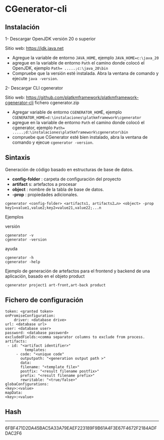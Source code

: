 # CGenerator-cli



## Instalación

1- Descargar OpenJDK versión 20 o superior

Sitio web: https://jdk.java.net

-	Agregue la variable de entorno ```JAVA_HOME```, ejemplo
  	```JAVA_HOME=c:\java_20```
-	 agregue en la variable de entorno ```Path``` el camino donde colocó el OpenJDK, ejemplo ```Path= .....;c:\java_20\bin```
-	 Compruebe que la versión esté instalada. Abra la ventana de comando y ejecute ```java -version```.



2- Descargar CLI cgenerator

Sitio web: https://github.com/platkmframework/platkmframework-cgenerator-cli
fichero cgenerator.zip

-	Agregar variable de entorno ```CGENERATOR_HOM```E, ejemplo  ```CGENERATOR_HOME=d:\instalaciones\platkmframework\cgenerator```
-	 agregue en la variable de entorno ```Path``` el camino donde colocó el cgenerator,
ejemplo ```Path= .....;d:\instalaciones\platkmframework\cgenerator\bin```
-	 compruebe que CGenerator esté bien instalado, abra la ventana de comando y ejecue ```cgenerator -version```.



## Sintaxis


Generación de código basado en estructuras de base de datos.

- 	**config-folder** : carpeta de configuración del proyecto
-	**artifact** s: artefactos a procesar
-	**object** : nombre de la tabla de base de datos.
-	**-prop** : propiedades adicionales.

```
cgenerator <config-folder> <artifacts1, artifacts2…n> <object> -prop key1=value1,value2;key2=value21,value22;...n
```

Ejemplos

versión
```
cgenerator -v
cgenerator -version
```

ayuda
```
cgenerator -h
cgenerator -help
```

Ejemplo de generación de artefactos para el frontend y backend de una aplicación, basado en el objeto product
```
cgenerator project1 art-front,art-back product
```


## Fichero de configuración
```
token: <granted token>
onPromiseConfiguration:
	driver: <database drive>
url: <database url>
user: <database user>
password: <database password>
excludedFields:<comma separator columns to exclude from process.
artifacts:
 - id: "<artifact identifier>"
  		 templates:
     - code: "<unique code"
       outputpath: "<generation output path >"
       data:
       filename: "<template file>"
       postfix: "<result filename postfix>"
       prefix: "<result filename prefix>"
       rewritable: "<true/false>"
globaConfigurations:
<key>:<value>
mapData:
<key>:<value>
```



 
## Hash
----
6FBF471D2DA45BAC5A33A79EAEF223189F9B61A4F3E67F4672F2184ADFDAC2F6
